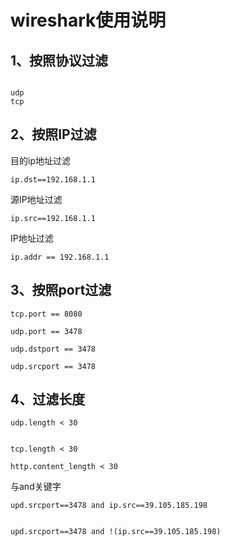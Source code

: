 ﻿# wireshark使用说明


## 1、按照协议过滤


```

udp
tcp
```


## 2、按照IP过滤


目的ip地址过滤

```
ip.dst==192.168.1.1
```

源IP地址过滤

```
ip.src==192.168.1.1
```

IP地址过滤


```
ip.addr == 192.168.1.1
```

## 3、按照port过滤


```
tcp.port == 8080

udp.port == 3478

udp.dstport == 3478

udp.srcport == 3478
```


## 4、过滤长度

```
udp.length < 30


tcp.length < 30

http.content_length < 30

```





与and关键字



```
upd.srcport==3478 and ip.src==39.105.185.198


upd.srcport==3478 and !(ip.src==39.105.185.198)
```
